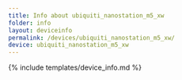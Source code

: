 ```yaml
---
title: Info about ubiquiti_nanostation_m5_xw
folder: info
layout: deviceinfo
permalink: /devices/ubiquiti_nanostation_m5_xw/
device: ubiquiti_nanostation_m5_xw
---
```

{% include templates/device_info.md %}
